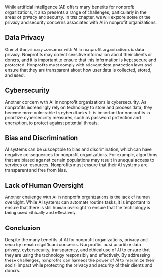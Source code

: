 
While artificial intelligence (AI) offers many benefits for nonprofit organizations, it also presents a range of challenges, particularly in the areas of privacy and security. In this chapter, we will explore some of the privacy and security concerns associated with AI in nonprofit organizations.

Data Privacy
------------

One of the primary concerns with AI in nonprofit organizations is data privacy. Nonprofits may collect sensitive information about their clients or donors, and it is important to ensure that this information is kept secure and protected. Nonprofits must comply with relevant data protection laws and ensure that they are transparent about how user data is collected, stored, and used.

Cybersecurity
-------------

Another concern with AI in nonprofit organizations is cybersecurity. As nonprofits increasingly rely on technology to store and process data, they become more vulnerable to cyberattacks. It is important for nonprofits to prioritize cybersecurity measures, such as password protection and encryption, to protect against potential threats.

Bias and Discrimination
-----------------------

AI systems can be susceptible to bias and discrimination, which can have negative consequences for nonprofit organizations. For example, algorithms that are biased against certain populations may result in unequal access to services or resources. Nonprofits must ensure that their AI systems are transparent and free from bias.

Lack of Human Oversight
-----------------------

Another challenge with AI in nonprofit organizations is the lack of human oversight. While AI systems can automate routine tasks, it is important to ensure that there is still human oversight to ensure that the technology is being used ethically and effectively.

Conclusion
----------

Despite the many benefits of AI for nonprofit organizations, privacy and security remain significant concerns. Nonprofits must prioritize data privacy, cybersecurity, transparency, and ethical use of AI to ensure that they are using the technology responsibly and effectively. By addressing these challenges, nonprofits can harness the power of AI to maximize their social impact while protecting the privacy and security of their clients and donors.
